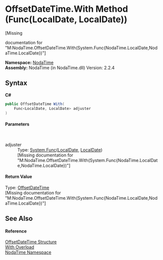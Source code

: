 # OffsetDateTime.With Method (Func(LocalDate, LocalDate))
 

\[Missing <summary> documentation for "M:NodaTime.OffsetDateTime.With(System.Func{NodaTime.LocalDate,NodaTime.LocalDate})"\]

**Namespace:**&nbsp;<a href="N_NodaTime">NodaTime</a><br />**Assembly:**&nbsp;NodaTime (in NodaTime.dll) Version: 2.2.4

## Syntax

**C#**<br />
``` C#
public OffsetDateTime With(
	Func<LocalDate, LocalDate> adjuster
)
```


#### Parameters
&nbsp;<dl><dt>adjuster</dt><dd>Type: <a href="http://msdn2.microsoft.com/en-us/library/bb549151" target="_blank">System.Func</a>(<a href="T_NodaTime_LocalDate">LocalDate</a>, <a href="T_NodaTime_LocalDate">LocalDate</a>)<br />\[Missing <param name="adjuster"/> documentation for "M:NodaTime.OffsetDateTime.With(System.Func{NodaTime.LocalDate,NodaTime.LocalDate})"\]</dd></dl>

#### Return Value
Type: <a href="T_NodaTime_OffsetDateTime">OffsetDateTime</a><br />\[Missing <returns> documentation for "M:NodaTime.OffsetDateTime.With(System.Func{NodaTime.LocalDate,NodaTime.LocalDate})"\]

## See Also


#### Reference
<a href="T_NodaTime_OffsetDateTime">OffsetDateTime Structure</a><br /><a href="Overload_NodaTime_OffsetDateTime_With">With Overload</a><br /><a href="N_NodaTime">NodaTime Namespace</a><br />